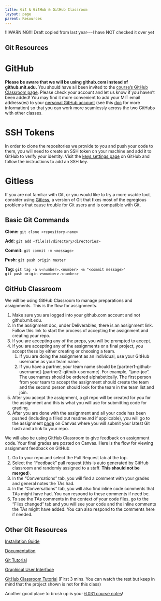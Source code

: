 ```yaml
---
title: Git & GitHub & GitHub Classroom
layout: page
parent: Resources
---
```


!!!WARNING!!! Draft copied from last year---I have NOT checked it over yet

## Git Resources

# GitHub

**Please be aware that we will be using github.com instead of github.mit.edu.** You should have all been invited to the [course’s GitHub Classroom page](https://github.com/6170-fa21). Please check your account and let us know if you haven’t been added! You may find it more convenient to add your MIT email address(es) to your [personal GitHub account](https://github.com/settings/emails) (see this [doc](https://docs.github.com/en/github/setting-up-and-managing-your-github-user-account/setting-your-commit-email-address#setting-your-commit-email-address-on-github) for more information) so that you can work more seamlessly across the two GitHubs with other classes. 


# SSH Tokens

In order to clone the repositories we provide to you and push your code to them, you will need to create an SSH token on your machine and add it to GitHub to verify your identity. Visit the [keys settings page](https://github.mit.edu/settings/keys) on GitHub and follow the instructions to add an SSH key.


# Gitless

If you are not familiar with Git, or you would like to try a more usable tool, consider using [Gitless](http://gitless.com/), a version of Git that fixes most of the egregious problems that cause trouble for Git users and is compatible with Git.


## Basic Git Commands

**Clone:** `git clone <repository-name>`

**Add:** `git add <file(s)/directory/directories>`

**Commit:** `git commit -m <message>`

**Push:** `git push origin master`

**Tag:** `git tag -a v<number>.<number> -m "<commit message>"`<br>`git push origin v<number>.<number>`


## GitHub Classroom

We will be using GitHub Classroom to manage preparations and assignments. This is the flow for assignments.



1. Make sure you are logged into your github.com account and not github.mit.edu.
2. In the assignment doc, under Deliverables, there is an assignment link. Follow this link to start the process of accepting the assignment and creating your repo.
3. If you are accepting any of the preps, you will be prompted to accept.
4. If you are accepting any of the assignments or a final project, you accept these by either creating or choosing a team.
    1. If you are doing the assignment as an individual, use your GitHub username as your team name.
    2. If you have a partner, your team name should be [partner1-github-username]-[partner2-github-username]. For example, “jane-joe”. The usernames should be ordered alphabetically. The first person from your team to accept the assignment should create the team and the second person should look for the team in the team list and join.
5. After you accept the assignment, a git repo will be created for you for the assignment and this is what you will use for submitting code for grading.
6. After you are done with the assignment and all your code has been pushed (including a filled out readme.md if applicable), you will go to the assignment [page](https://canvas.mit.edu/courses/11150/assignments) on Canvas where you will submit your latest Git hash and a link to your repo.

We will also be using GitHub Classroom to give feedback on assignment code. Your final grades are posted on Canvas. Here is the flow for viewing assignment feedback on GitHub:



1. Go to your repo and select the Pull Request tab at the top.
2. Select the “Feedback” pull request (this is auto generated by GitHub classroom and randomly assigned to a staff. **This should not be merged**).
3. In the “Conversations” tab, you will find a comment with your grades and general notes the TAs had.
4. In the “Conversations” tab, you will also find inline code comments that TAs might have had. You can respond to these comments if need be.
5. To see the TAs comments in the context of your code files, go to the “Files changed” tab and you will see your code and the inline comments the TAs might have added. You can also respond to the comments here if needed.


## Other Git Resources

[Installation Guide](https://git-scm.com/book/en/v2/Getting-Started-Installing-Git)

[Documentation](https://git-scm.com/docs/git)

[Git Tutorial](https://www.atlassian.com/git/tutorials/what-is-git)

[Graphical User Interface](https://desktop.github.com/)

[GitHub Classroom Tutorial](https://www.youtube.com/watch?v=8gbKzNlWNAk) (First 3 mins. You can watch the rest but keep in mind that the project shown is not for this class)

Another good place to brush up is your [6.031 course notes](https://web.mit.edu/6.031/www/fa20/classes/05-version-control/)!
